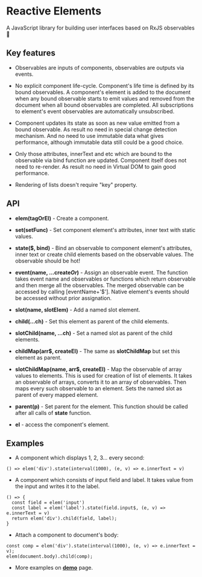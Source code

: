 # Reactive Elements

A JavaScript library for building user interfaces based on RxJS observables 🚀 

## Key features

- Observables are inputs of components, observables are outputs via events.

- No explicit component life-cycle. Component's life time is defined by its bound observables. A component's element is added to the document when any bound observable starts to emit values and removed from the document when all bound observables are completed. All subscriptions to element's event observables are automatically unsubscribed.

- Component updates its state as soon as new value emitted from a bound observable. As result no need in special change detection mechanism. And no need to use immutable data what gives performance, although immutable data still could be a good choice.

- Only those attributes, innerText and etc which are bound to the observable via bind function are updated. Component itself does not need to re-render. As result no need in Virtual DOM to gain good performance.

- Rendering of lists doesn't require "key" property.


## API

- **elem(tagOrEl)** - Create a component.

- **set(setFunc)** - Set component element's attributes, inner text with static values.

- **state($, bind)** - Bind an observable to component element's attributes, inner text or create child elements based on the observable values. The observable should be hot!

- **event(name, ...create$Or$)** - Assign an observable event. The function takes event name and observables or functions which return observable and then merge all the observables. The merged observable can be accessed by calling [eventName+'$'].
Native element's events should be accessed without prior assignation. 

- **slot(name, slotElem)** - Add a named slot element.

- **child(...ch)** - Set this element as parent of the child elements.

- **slotChild(name, ...ch)** - Set a named slot as parent of the child elements.

- **childMap(arr$, createEl)** - The same as **slotChildMap** but set this element as parent. 

- **slotChildMap(name, arr$, createEl)** - Map the observable of array values to elements. This is used for creation of list of elements. It takes an observable of arrays, converts it to an array of observables. Then maps every such observable to an element. Sets the named slot as parent of every mapped element.

- **parent(p)** - Set parent for the element. This function should be called after all calls of **state** function.

- **el** - access the component's element.


## Examples

- A component which displays 1, 2, 3... every second:
```
() => elem('div').state(interval(1000), (e, v) => e.innerText = v)
```

- A component which consists of input field and label. It takes value from the input and writes it to the label.
```
() => { 
  const field = elem('input')
  const label = elem('label').state(field.input$, (e, v) => e.innerText = v)
  return elem('div').child(field, label);
}
```

- Attach a component to document's body:
```
const comp = elem('div').state(interval(1000), (e, v) => e.innerText = v);
elem(document.body).child(comp);
```

- More examples on **[demo](https://es-repo.github.io/reactive-elements/demo/dist/)** page.
